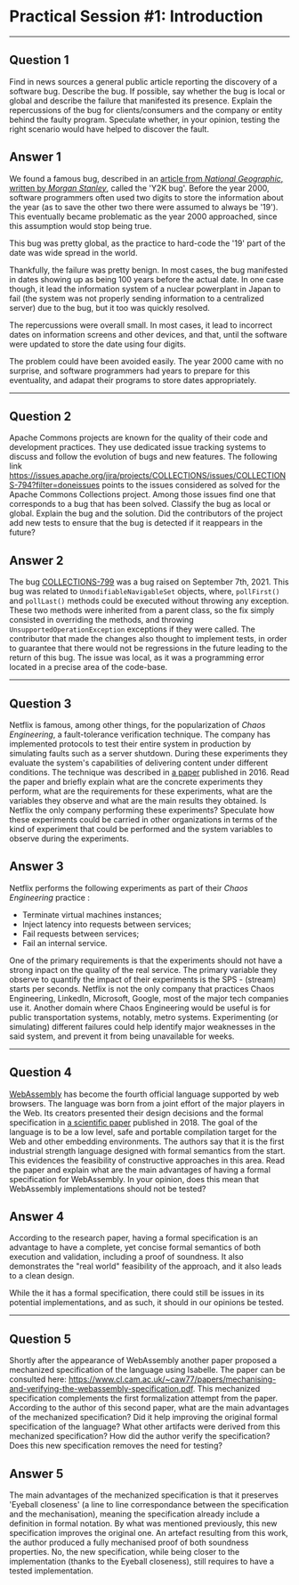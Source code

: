 # Practical Session #1: Introduction

---

## Question 1

Find in news sources a general public article reporting the discovery of a software bug. Describe the bug. If possible, say whether the bug is local or global and describe the failure that manifested its presence. Explain the repercussions of the bug for clients/consumers and the company or entity behind the faulty program. Speculate whether, in your opinion, testing the right scenario would have helped to discover the fault.

## Answer 1

We found a famous bug, described in an [article from *National Geographic*, written by *Morgan Stanley*](https://education.nationalgeographic.org/resource/Y2K-bug/), called the 'Y2K bug'. Before the year 2000, software programmers often used two digits to store the information about the year (as to save the other two there were assumed to always be '19'). This eventually became problematic as the year 2000 approached, since this assumption would stop being true.

This bug was pretty global, as the practice to hard-code the '19' part of the date was wide spread in the world.

Thankfully, the failure was pretty benign. In most cases, the bug manifested in dates showing up as being 100 years before the actual date. In one case though, it lead the information system of a nuclear powerplant in Japan to fail (the system was not properly sending information to a centralized server) due to the bug, but it too was quickly resolved.

The repercussions were overall small. In most cases, it lead to incorrect dates on information screens and other devices, and that, until the software were updated to store the date using four digits.

The problem could have been avoided easily. The year 2000 came with no surprise, and software programmers had years to prepare for this eventuality, and adapat their programs to store dates appropriately.

---

## Question 2

Apache Commons projects are known for the quality of their code and development practices. They use dedicated issue tracking systems to discuss and follow the evolution of bugs and new features. The following link https://issues.apache.org/jira/projects/COLLECTIONS/issues/COLLECTIONS-794?filter=doneissues points to the issues considered as solved for the Apache Commons Collections project. Among those issues find one that corresponds to a bug that has been solved. Classify the bug as local or global. Explain the bug and the solution. Did the contributors of the project add new tests to ensure that the bug is detected if it reappears in the future?

## Answer 2

The bug [COLLECTIONS-799](https://issues.apache.org/jira/projects/COLLECTIONS/issues/COLLECTIONS-799?filter=doneissues) was a bug raised on September 7th, 2021. This bug was related to `UnmodifiableNavigableSet` objects, where, `pollFirst()` and `pollLast()` methods could be executed without throwing any exception. These two methods were inherited from a parent class, so the fix simply consisted in overriding the methods, and throwing `UnsupportedOperationException` exceptions if they were called. The contributor that made the changes also thought to implement tests, in order to guarantee that there would not be regressions in the future leading to the return of this bug. The issue was local, as it was a programming error located in a precise area of the code-base.

---

## Question 3

Netflix is famous, among other things, for the popularization of *Chaos Engineering*, a fault-tolerance verification technique. The company has implemented protocols to test their entire system in production by simulating faults such as a server shutdown. During these experiments they evaluate the system's capabilities of delivering content under different conditions. The technique was described in [a paper](https://arxiv.org/ftp/arxiv/papers/1702/1702.05843.pdf) published in 2016. Read the paper and briefly explain what are the concrete experiments they perform, what are the requirements for these experiments, what are the variables they observe and what are the main results they obtained. Is Netflix the only company performing these experiments? Speculate how these experiments could be carried in other organizations in terms of the kind of experiment that could be performed and the system variables to observe during the experiments.

## Answer 3

Netflix performs the following experiments as part of their *Chaos Engineering* practice :
- Terminate virtual machines instances;
- Inject latency into requests between services;
- Fail requests between services;
- Fail an internal service.

One of the primary requirements is that the experiments should not have a strong inpact on the quality of the real service. The primary variable they observe to quantify the impact of their experiments is the SPS - (stream) starts per seconds. Netflix is not the only company that practices Chaos Engineering, LinkedIn, Microsoft, Google, most of the major tech companies use it. Another domain where Chaos Engineering would be useful is for public transportation systems, notably, metro systems. Experimenting (or simulating) different failures could help identify major weaknesses in the said system, and prevent it from being unavailable for weeks.

---

## Question 4

[WebAssembly](https://webassembly.org/) has become the fourth official language supported by web browsers. The language was born from a joint effort of the major players in the Web. Its creators presented their design decisions and the formal specification in [a scientific paper](https://people.mpi-sws.org/~rossberg/papers/Haas,%20Rossberg,%20Schuff,%20Titzer,%20Gohman,%20Wagner,%20Zakai,%20Bastien,%20Holman%20-%20Bringing%20the%20Web%20up%20to%20Speed%20with%20WebAssembly.pdf) published in 2018. The goal of the language is to be a low level, safe and portable compilation target for the Web and other embedding environments. The authors say that it is the first industrial strength language designed with formal semantics from the start. This evidences the feasibility of constructive approaches in this area. Read the paper and explain what are the main advantages of having a formal specification for WebAssembly. In your opinion, does this mean that WebAssembly implementations should not be tested? 

## Answer 4

According to the research paper, having a formal specification is an advantage to have a complete, yet concise formal semantics of both execution and validation, including a proof of soundness. It also demonstrates
the "real world" feasibility of the approach, and it also leads to a clean design.

While the it has a formal specification, there could still be issues in its potential implementations, and as such, it should in our opinions be tested.

---

## Question 5

Shortly after the appearance of WebAssembly another paper proposed a mechanized specification of the language using Isabelle. The paper can be consulted here: https://www.cl.cam.ac.uk/~caw77/papers/mechanising-and-verifying-the-webassembly-specification.pdf. This mechanized specification complements the first formalization attempt from the paper. According to the author of this second paper, what are the main advantages of the mechanized specification? Did it help improving the original formal specification of the language? What other artifacts were derived from this mechanized specification? How did the author verify the specification? Does this new specification removes the need for testing?

## Answer 5

The main advantages of the mechanized specification is that it preserves 'Eyeball closeness' (a line to line correspondance between the specification and the mechanisation), meaning the specification already include a definition in formal notation. By what was mentioned previously, this new specification improves the original one. An artefact resulting from this work, the author produced a fully mechanised proof of both soundness properties. No, the new specification, while being closer to the implementation (thanks to the Eyeball closeness), still requires to have a tested implementation.

